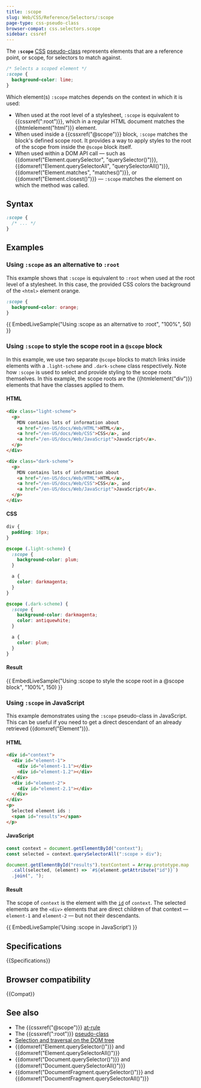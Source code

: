```yaml
---
title: :scope
slug: Web/CSS/Reference/Selectors/:scope
page-type: css-pseudo-class
browser-compat: css.selectors.scope
sidebar: cssref
---
```


The **`:scope`** [CSS](/en-US/docs/Web/CSS) [pseudo-class](/en-US/docs/Web/CSS/Reference/Selectors/Pseudo-classes) represents elements that are a reference point, or scope, for selectors to match against.

```css
/* Selects a scoped element */
:scope {
  background-color: lime;
}
```

Which element(s) `:scope` matches depends on the context in which it is used:

- When used at the root level of a stylesheet, `:scope` is equivalent to {{cssxref(":root")}}, which in a regular HTML document matches the {{htmlelement("html")}} element.
- When used inside a {{cssxref("@scope")}} block, `:scope` matches the block's defined scope root. It provides a way to apply styles to the root of the scope from inside the `@scope` block itself.
- When used within a DOM API call — such as {{domxref("Element.querySelector", "querySelector()")}}, {{domxref("Element.querySelectorAll", "querySelectorAll()")}}, {{domxref("Element.matches", "matches()")}}, or {{domxref("Element.closest()")}} — `:scope` matches the element on which the method was called.

## Syntax

```css
:scope {
  /* ... */
}
```

## Examples

### Using `:scope` as an alternative to `:root`

This example shows that `:scope` is equivalent to `:root` when used at the root level of a stylesheet. In this case, the provided CSS colors the background of the `<html>` element orange.

```css
:scope {
  background-color: orange;
}
```

{{ EmbedLiveSample("Using :scope as an alternative to :root", "100%", 50) }}

### Using `:scope` to style the scope root in a `@scope` block

In this example, we use two separate `@scope` blocks to match links inside elements with a `.light-scheme` and `.dark-scheme` class respectively. Note how `:scope` is used to select and provide styling to the scope roots themselves. In this example, the scope roots are the {{htmlelement("div")}} elements that have the classes applied to them.

#### HTML

```html
<div class="light-scheme">
  <p>
    MDN contains lots of information about
    <a href="/en-US/docs/Web/HTML">HTML</a>,
    <a href="/en-US/docs/Web/CSS">CSS</a>, and
    <a href="/en-US/docs/Web/JavaScript">JavaScript</a>.
  </p>
</div>

<div class="dark-scheme">
  <p>
    MDN contains lots of information about
    <a href="/en-US/docs/Web/HTML">HTML</a>,
    <a href="/en-US/docs/Web/CSS">CSS</a>, and
    <a href="/en-US/docs/Web/JavaScript">JavaScript</a>.
  </p>
</div>
```

#### CSS

```css hidden
div {
  padding: 10px;
}
```

```css
@scope (.light-scheme) {
  :scope {
    background-color: plum;
  }

  a {
    color: darkmagenta;
  }
}

@scope (.dark-scheme) {
  :scope {
    background-color: darkmagenta;
    color: antiquewhite;
  }

  a {
    color: plum;
  }
}
```

#### Result

{{ EmbedLiveSample("Using :scope to style the scope root in a @scope block", "100%", 150) }}

### Using `:scope` in JavaScript

This example demonstrates using the `:scope` pseudo-class in JavaScript. This can be useful if you need to get a direct descendant of an already retrieved {{domxref("Element")}}.

#### HTML

```html
<div id="context">
  <div id="element-1">
    <div id="element-1.1"></div>
    <div id="element-1.2"></div>
  </div>
  <div id="element-2">
    <div id="element-2.1"></div>
  </div>
</div>
<p>
  Selected element ids :
  <span id="results"></span>
</p>
```

#### JavaScript

```js
const context = document.getElementById("context");
const selected = context.querySelectorAll(":scope > div");

document.getElementById("results").textContent = Array.prototype.map
  .call(selected, (element) => `#${element.getAttribute("id")}`)
  .join(", ");
```

#### Result

The scope of `context` is the element with the [`id`](/en-US/docs/Web/HTML/Reference/Global_attributes/id) of `context`. The selected elements are the `<div>` elements that are direct children of that context — `element-1` and `element-2` — but not their descendants.

{{ EmbedLiveSample('Using :scope in JavaScript') }}

## Specifications

{{Specifications}}

## Browser compatibility

{{Compat}}

## See also

- The {{cssxref("@scope")}} [at-rule](/en-US/docs/Web/CSS/CSS_syntax/At-rule)
- The {{cssxref(":root")}} [pseudo-class](/en-US/docs/Web/CSS/Reference/Selectors/Pseudo-classes)
- [Selection and traversal on the DOM tree](/en-US/docs/Web/API/Document_Object_Model/Selection_and_traversal_on_the_DOM_tree)
- {{domxref("Element.querySelector()")}} and {{domxref("Element.querySelectorAll()")}}
- {{domxref("Document.querySelector()")}} and {{domxref("Document.querySelectorAll()")}}
- {{domxref("DocumentFragment.querySelector()")}} and {{domxref("DocumentFragment.querySelectorAll()")}}
